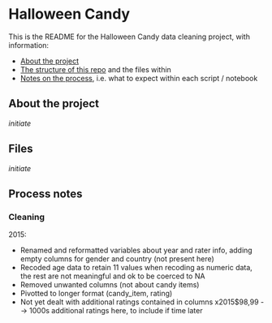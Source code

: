 # Halloween Candy  

This is the README for the Halloween Candy data cleaning project, with information:
* [About the project](#About-the-project)
* [The structure of this repo](#Files) and the files within
* [Notes on the process](#Process-notes), i.e. what to expect within each script / notebook

## About the project

_initiate_

## Files

_initiate_

## Process notes

### Cleaning

2015:
* Renamed and reformatted variables about year and rater info, adding empty columns for gender and country (not present here)
* Recoded age data to retain 11 values when recoding as numeric data, the rest are not meaningful and ok to be coerced to NA
* Removed unwanted columns (not about candy items)
* Pivotted to longer format (candy_item, rating)
* Not yet dealt with additional ratings contained in columns x2015$98,99 --> 1000s additional ratings here, to include if time later

